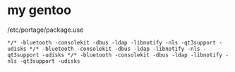 # my gentoo 

/etc/portage/package.use

``
*/* -bluetooth -consolekit -dbus -ldap -libnotify -nls -qt3support -udisks
*/* -bluetooth -consolekit -dbus -ldap -libnotify -nls -qt3support -udisks
*/* -bluetooth -consolekit -dbus -ldap -libnotify -nls -qt3support -udisks
``

